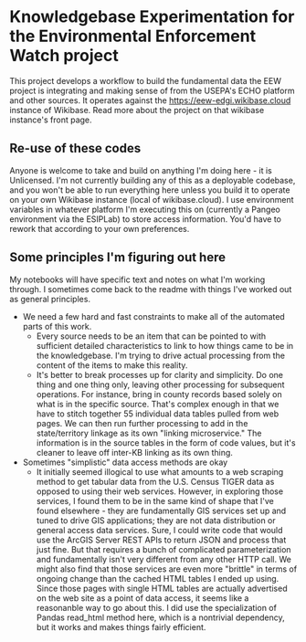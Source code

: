 # Knowledgebase Experimentation for the Environmental Enforcement Watch project

This project develops a workflow to build the fundamental data the EEW project is integrating and making sense of from the USEPA's ECHO platform and other sources. It operates against the https://eew-edgi.wikibase.cloud instance of Wikibase. Read more about the project on that wikibase instance's front page.

## Re-use of these codes

Anyone is welcome to take and build on anything I'm doing here - it is Unlicensed. I'm not currently building any of this as a deployable codebase, and you won't be able to run everything here unless you build it to operate on your own Wikibase instance (local of wikibase.cloud). I use environment variables in whatever platform I'm executing this on (currently a Pangeo environment via the ESIPLab) to store access information. You'd have to rework that according to your own preferences.

## Some principles I'm figuring out here

My notebooks will have specific text and notes on what I'm working through. I sometimes come back to the readme with things I've worked out as general principles.

* We need a few hard and fast constraints to make all of the automated parts of this work.
    * Every source needs to be an item that can be pointed to with sufficient detailed characteristics to link to how things came to be in the knowledgebase. I'm trying to drive actual processing from the content of the items to make this reality.
    * It's better to break processes up for clarity and simplicity. Do one thing and one thing only, leaving other processing for subsequent operations. For instance, bring in county records based solely on what is in the specific source. That's complex enough in that we have to stitch together 55 individual data tables pulled from web pages. We can then run further processing to add in the state/territory linkage as its own "linking microservice." The information is in the source tables in the form of code values, but it's cleaner to leave off inter-KB linking as its own thing.
* Sometimes "simplistic" data access methods are okay
    * It initially seemed illogical to use what amounts to a web scraping method to get tabular data from the U.S. Census TIGER data as opposed to using their web services. However, in exploring those services, I found them to be in the same kind of shape that I've found elsewhere - they are fundamentally GIS services set up and tuned to drive GIS applications; they are not data distribution or general access data services. Sure, I could write code that would use the ArcGIS Server REST APIs to return JSON and process that just fine. But that requires a bunch of complicated parameterization and fundamentally isn't very different from any other HTTP call. We might also find that those services are even more "brittle" in terms of ongoing change than the cached HTML tables I ended up using. Since those pages with single HTML tables are actually advertised on the web site as a point of data access, it seems like a reasonanble way to go about this. I did use the specialization of Pandas read_html method here, which is a nontrivial dependency, but it works and makes things fairly efficient.
